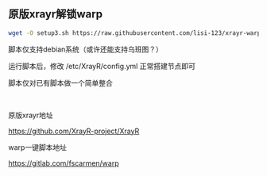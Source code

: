 ## 原版xrayr解锁warp

```bash
wget -O setup3.sh https://raw.githubusercontent.com/lisi-123/xrayr-warp/main/setup3.sh && chmod +x setup3.sh && ./setup3.sh
```

脚本仅支持debian系统（或许还能支持乌班图？）

运行脚本后，修改 /etc/XrayR/config.yml 正常搭建节点即可

脚本仅对已有脚本做一个简单整合

<br>

原版xrayr地址  

https://github.com/XrayR-project/XrayR

warp一键脚本地址  

https://gitlab.com/fscarmen/warp



